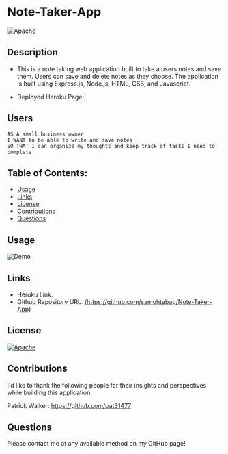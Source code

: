 # Note-Taker-App

[![Apache](https://img.shields.io/badge/License-Apache%202.0-blue.svg)](https://opensource.org/licenses/Apache-2.0)

## Description

* This is a note taking web application built to take a users notes and save them. Users can save and delete notes as they choose. The application is built using Express.js, Node.js, HTML, CSS, and Javascript.

* Deployed Heroku Page:

## Users

```
AS A small business owner
I WANT to be able to write and save notes
SO THAT I can organize my thoughts and keep track of tasks I need to complete
```

## Table of Contents:
  * [Usage](#usage)
  * [Links](#links)
  * [License](#license)
  * [Contributions](#contributions)
  * [Questions](#questions)

## Usage

 ![Demo](images/11-express-homework-demo-01.png)

## Links
 
  * Heroku Link: 
  * Github Repository URL: (https://github.com/samohtebag/Note-Taker-App)

## License

[![Apache](https://img.shields.io/badge/License-Apache%202.0-blue.svg)](https://opensource.org/licenses/Apache-2.0)

## Contributions

I'd like to thank the following people for their insights and perspectives while building this application.

Patrick Walker: https://github.com/pat31477
  

## Questions

Please contact me at any available method on my GitHub page!